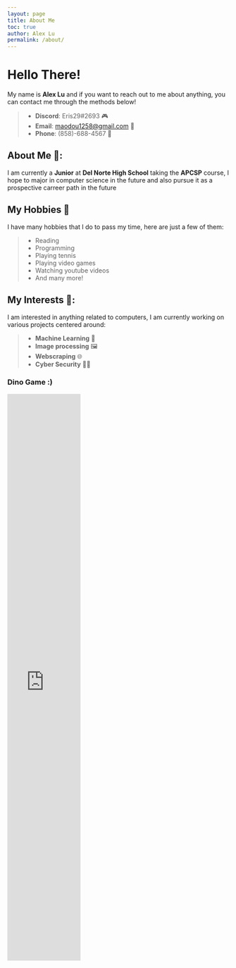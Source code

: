 ```yaml
---
layout: page
title: About Me
toc: true
author: Alex Lu
permalink: /about/
---
```


# Hello There!
My name is **Alex Lu** and if you want to reach out to me about anything, you can contact me through the methods below!
> - **Discord**: Eris29#2693             🎮
> - **Email**:   [maodou1258@gmail.com](mailto:maodou1258@gmail.com)    📧
> - **Phone**:   (858)-688-4567          📱



## About Me 📓:
I am currently a **Junior** at **Del Norte High School** taking the **APCSP** course, I hope to major in computer science in the future and also pursue it as a prospective carreer path in the future


## My Hobbies 🎾

I have many hobbies that I do to pass my time, here are just a few of them:

> * Reading
> * Programming
> * Playing tennis
> * Playing video games
> * Watching youtube videos
> * And many more!


## My Interests 🔬:
I am interested in anything related to computers, I am currently working on various projects centered around:
> - **Machine Learning** 🤖
> - **Image processing** 🖼️
> - **Webscraping**      🌐
> - **Cyber Security**   🐱‍💻

### Dino Game :)
<iframe src="https://chromedino.com/" frameborder="0" scrolling="no" width="33%" height="33%" loading="lazy"></iframe>
<style type="text/css">iframe { position: relative; width: 33%; height: 33%; z-index: 999; }</style>